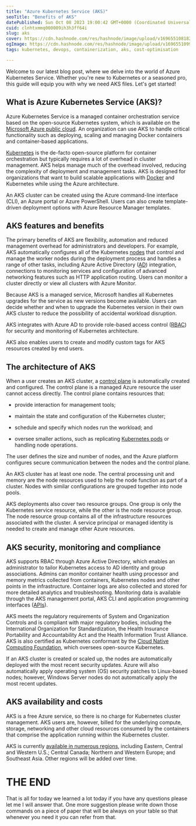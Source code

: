 ```yaml
---
title: "Azure Kubernetes Service (AKS)"
seoTitle: "Benefits of AKS"
datePublished: Sun Oct 08 2023 19:00:42 GMT+0000 (Coordinated Universal Time)
cuid: clnhtxmmq000009ih3h3ff64i
slug: aks
cover: https://cdn.hashnode.com/res/hashnode/image/upload/v1696551081822/33111d6d-2098-4464-8b40-ba81a98f1d02.png
ogImage: https://cdn.hashnode.com/res/hashnode/image/upload/v1696551099189/b56fe2e9-7f82-432b-9579-4099a51cfd78.png
tags: kubernetes, devops, containerization, aks, cost-optimisation

---
```


Welcome to our latest blog post, where we delve into the world of Azure Kubernetes Service. Whether you're new to Kubernetes or a seasoned pro, this guide will equip you with why we need AKS files. Let's get started!

## **What is Azure Kubernetes Service (AKS)?**

Azure Kubernetes Service is a managed container orchestration service based on the open-source Kubernetes system, which is available on the [Microsoft Azure public cloud](https://www.techtarget.com/searchcloudcomputing/definition/Windows-Azure). An organization can use AKS to handle critical functionality such as deploying, scaling and managing Docker containers and container-based applications.

[Kubernetes](https://www.techtarget.com/searchitoperations/definition/Google-Kubernetes) is the de-facto open-source platform for container orchestration but typically requires a lot of overhead in cluster management. AKS helps manage much of the overhead involved, reducing the complexity of deployment and management tasks. AKS is designed for organizations that want to build scalable applications with [Docker](https://www.techtarget.com/searchitoperations/definition/Docker) and Kubernetes while using the Azure architecture.

An AKS cluster can be created using the Azure command-line interface (CLI), an Azure portal or Azure PowerShell. Users can also create template-driven deployment options with Azure Resource Manager templates.

## **AKS features and benefits**

The primary benefits of AKS are flexibility, automation and reduced management overhead for administrators and developers. For example, AKS automatically configures all of the Kubernetes [nodes](https://www.techtarget.com/searchitoperations/definition/Kubernetes-Node) that control and manage the worker nodes during the deployment process and handles a range of other tasks, including Azure Active Directory ([AD](https://www.techtarget.com/searchwindowsserver/definition/Microsoft-Windows-Azure-Active-Directory-Windows-Azure-AD)) integration, connections to monitoring services and configuration of advanced networking features such as HTTP application routing. Users can monitor a cluster directly or view all clusters with Azure Monitor.

Because AKS is a managed service, Microsoft handles all Kubernetes upgrades for the service as new versions become available. Users can decide whether and when to upgrade the Kubernetes version in their own AKS cluster to reduce the possibility of accidental workload disruption.

AKS integrates with Azure AD to provide role-based access control ([RBAC](https://www.techtarget.com/searchsecurity/definition/role-based-access-control-RBAC)) for security and monitoring of Kubernetes architecture.

AKS also enables users to create and modify custom tags for AKS resources created by end users.

## **The architecture of AKS**

When a user creates an AKS cluster, a [control plane](https://www.techtarget.com/searchnetworking/definition/control-plane-CP) is automatically created and configured. The control plane is a managed Azure resource the user cannot access directly. The control plane contains resources that:

* provide interaction for management tools;
    
* maintain the state and configuration of the Kubernetes cluster;
    
* schedule and specify which nodes run the workload; and
    
* oversee smaller actions, such as replicating [Kubernetes pods](https://www.techtarget.com/searchitoperations/definition/Kubernetes-Pod) or handling node operations.
    

The user defines the size and number of nodes, and the Azure platform configures secure communication between the nodes and the control plane.

An AKS cluster has at least one node. The central processing unit and memory are the node resources used to help the node function as part of a cluster. Nodes with similar configurations are grouped together into node pools.

AKS deployments also cover two resource groups. One group is only the Kubernetes service resource, while the other is the node resource group. The node resource group contains all of the infrastructure resources associated with the cluster. A service principal or managed identity is needed to create and manage other Azure resources.

## **AKS security, monitoring and compliance**

AKS supports RBAC through Azure Active Directory, which enables an administrator to tailor Kubernetes access to AD identity and group associations. Admins can monitor container health using processor and memory metrics collected from containers, Kubernetes nodes and other points in the infrastructure. Container logs are also collected and stored for more detailed analytics and troubleshooting. Monitoring data is available through the AKS management portal, AKS CLI and application programming interfaces ([APIs](https://www.techtarget.com/searchapparchitecture/definition/application-program-interface-API)).

AKS meets the regulatory requirements of System and Organization Controls and is compliant with major regulatory bodies, including the International Organization for Standardization, the Health Insurance Portability and Accountability Act and the Health Information Trust Alliance. AKS is also certified as Kubernetes conformant by the [Cloud Native Computing Foundation](https://www.techtarget.com/searchitoperations/definition/Cloud-Native-Computing-Foundation-CNCF), which oversees open-source Kubernetes.

If an AKS cluster is created or scaled up, the nodes are automatically deployed with the most recent security updates. Azure will also automatically apply operating system (OS) security patches to Linux-based nodes; however, Windows Server nodes do not automatically apply the most recent updates.

## **AKS availability and costs**

AKS is a free Azure service, so there is no charge for Kubernetes cluster management. AKS users are, however, billed for the underlying compute, storage, networking and other cloud resources consumed by the containers that comprise the application running within the Kubernetes cluster.

AKS is currently [available in numerous regions](https://docs.microsoft.com/en-us/azure/aks/availability-zones), including Eastern, Central and Western U.S.; Central Canada; Northern and Western Europe; and Southeast Asia. Other regions will be added over time.

# THE END

That is all for today we learned a lot today if you have any questions please let me I will answer that. One more suggestion please write down those commands on a piece of paper that will be always on your table so that whenever you need it you can refer from that.